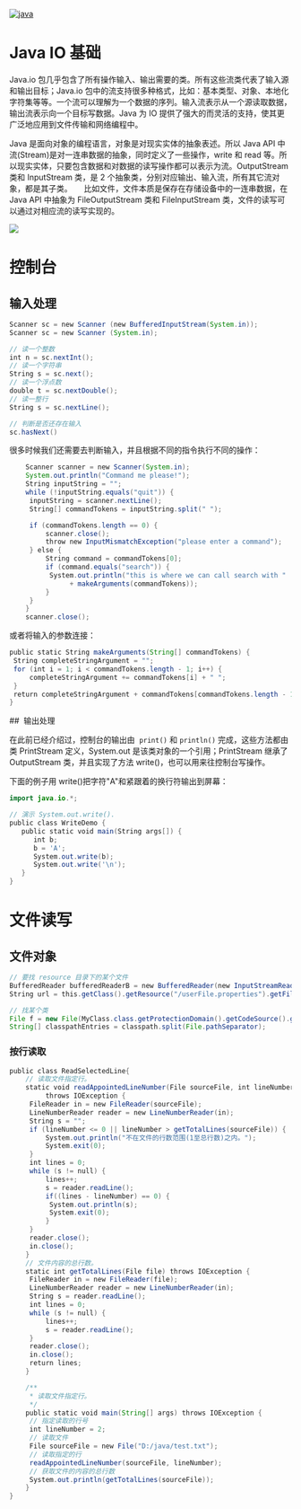 [![java](https://user-images.githubusercontent.com/5803001/43033009-f03a83a4-8cf4-11e8-9822-2059a0e3a5a8.jpg)](https://github.com/wx-chevalier/ProgrammingLanguage-Series)

# Java IO 基础

Java.io 包几乎包含了所有操作输入、输出需要的类。所有这些流类代表了输入源和输出目标；Java.io 包中的流支持很多种格式，比如：基本类型、对象、本地化字符集等等。一个流可以理解为一个数据的序列。输入流表示从一个源读取数据，输出流表示向一个目标写数据。Java 为 IO 提供了强大的而灵活的支持，使其更广泛地应用到文件传输和网络编程中。

Java 是面向对象的编程语言，对象是对现实实体的抽象表述。所以 Java API 中流(Stream)是对一连串数据的抽象，同时定义了一些操作，write 和 read 等。所以现实实体，只要包含数据和对数据的读写操作都可以表示为流。OutputStream 类和 InputStream 类，是 2 个抽象类，分别对应输出、输入流，所有其它流对象，都是其子类。　　比如文件，文件本质是保存在存储设备中的一连串数据，在 Java API 中抽象为 FileOutputStream 类和 FileInputStream 类，文件的读写可以通过对相应流的读写实现的。

![](http://www.runoob.com/wp-content/uploads/2013/12/iostream2xx.png)

# 控制台

## 输入处理

```java
Scanner sc = new Scanner (new BufferedInputStream(System.in));
Scanner sc = new Scanner (System.in);

// 读一个整数
int n = sc.nextInt();
// 读一个字符串
String s = sc.next();
// 读一个浮点数
double t = sc.nextDouble();
// 读一整行
String s = sc.nextLine();

// 判断是否还存在输入
sc.hasNext()
```

很多时候我们还需要去判断输入，并且根据不同的指令执行不同的操作：

```java
    Scanner scanner = new Scanner(System.in);
    System.out.println("Command me please!");
    String inputString = "";
    while (!inputString.equals("quit")) {
     inputString = scanner.nextLine();
     String[] commandTokens = inputString.split(" ");

     if (commandTokens.length == 0) {
         scanner.close();
         throw new InputMismatchException("please enter a command");
     } else {
         String command = commandTokens[0];
         if (command.equals("search")) {
          System.out.println("this is where we can call search with "
               + makeArguments(commandTokens));
         }
     }
    }
    scanner.close();
```

或者将输入的参数连接：

```java
public static String makeArguments(String[] commandTokens) {
 String completeStringArgument = "";
 for (int i = 1; i < commandTokens.length - 1; i++) {
     completeStringArgument += commandTokens[i] + " ";
 }
 return completeStringArgument + commandTokens[commandTokens.length - 1];
}
```

##  输出处理

在此前已经介绍过，控制台的输出由  `print()` 和 `println()` 完成，这些方法都由类 PrintStream 定义，System.out 是该类对象的一个引用；PrintStream 继承了 OutputStream 类，并且实现了方法 write()，也可以用来往控制台写操作。

下面的例子用 write()把字符"A"和紧跟着的换行符输出到屏幕：

```java
import java.io.*;

// 演示 System.out.write().
public class WriteDemo {
   public static void main(String args[]) {
      int b;
      b = 'A';
      System.out.write(b);
      System.out.write('\n');
   }
}
```

# 文件读写

## 文件对象

```java
// 要找 resource 目录下的某个文件
BufferedReader bufferedReaderB = new BufferedReader(new InputStreamReader(this.getClass().getResourceAsStream("/B/B1.txt")));
String url = this.getClass().getResource("/userFile.properties").getFile();

// 找某个类
File f = new File(MyClass.class.getProtectionDomain().getCodeSource().getLocation().getPath());
String[] classpathEntries = classpath.split(File.pathSeparator);
```

### 按行读取

```java
public class ReadSelectedLine{
    // 读取文件指定行。
    static void readAppointedLineNumber(File sourceFile, int lineNumber)
         throws IOException {
     FileReader in = new FileReader(sourceFile);
     LineNumberReader reader = new LineNumberReader(in);
     String s = "";
     if (lineNumber <= 0 || lineNumber > getTotalLines(sourceFile)) {
         System.out.println("不在文件的行数范围(1至总行数)之内。");
         System.exit(0);
     }
     int lines = 0;
     while (s != null) {
         lines++;
         s = reader.readLine();
         if((lines - lineNumber) == 0) {
          System.out.println(s);
          System.exit(0);
         }
     }
     reader.close();
     in.close();
    }
    // 文件内容的总行数。
    static int getTotalLines(File file) throws IOException {
     FileReader in = new FileReader(file);
     LineNumberReader reader = new LineNumberReader(in);
     String s = reader.readLine();
     int lines = 0;
     while (s != null) {
         lines++;
         s = reader.readLine();
     }
     reader.close();
     in.close();
     return lines;
    }

    /**
     * 读取文件指定行。
     */
    public static void main(String[] args) throws IOException {
     // 指定读取的行号
     int lineNumber = 2;
     // 读取文件
     File sourceFile = new File("D:/java/test.txt");
     // 读取指定的行
     readAppointedLineNumber(sourceFile, lineNumber);
     // 获取文件的内容的总行数
     System.out.println(getTotalLines(sourceFile));
    }
}
```
